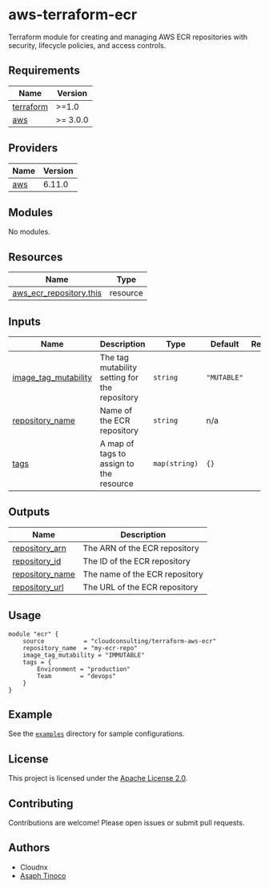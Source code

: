 # aws-terraform-ecr
Terraform module for creating and managing AWS ECR repositories with security, lifecycle policies, and access controls.

<!-- BEGIN_TF_DOCS -->
## Requirements

| Name | Version |
|------|---------|
| <a name="requirement_terraform"></a> [terraform](#requirement\_terraform) | >=1.0 |
| <a name="requirement_aws"></a> [aws](#requirement\_aws) | >= 3.0.0 |

## Providers

| Name | Version |
|------|---------|
| <a name="provider_aws"></a> [aws](#provider\_aws) | 6.11.0 |

## Modules

No modules.

## Resources

| Name | Type |
|------|------|
| [aws_ecr_repository.this](https://registry.terraform.io/providers/hashicorp/aws/latest/docs/resources/ecr_repository) | resource |

## Inputs

| Name | Description | Type | Default | Required |
|------|-------------|------|---------|:--------:|
| <a name="input_image_tag_mutability"></a> [image\_tag\_mutability](#input\_image\_tag\_mutability) | The tag mutability setting for the repository | `string` | `"MUTABLE"` | no |
| <a name="input_repository_name"></a> [repository\_name](#input\_repository\_name) | Name of the ECR repository | `string` | n/a | yes |
| <a name="input_tags"></a> [tags](#input\_tags) | A map of tags to assign to the resource | `map(string)` | `{}` | no |

## Outputs

| Name | Description |
|------|-------------|
| <a name="output_repository_arn"></a> [repository\_arn](#output\_repository\_arn) | The ARN of the ECR repository |
| <a name="output_repository_id"></a> [repository\_id](#output\_repository\_id) | The ID of the ECR repository |
| <a name="output_repository_name"></a> [repository\_name](#output\_repository\_name) | The name of the ECR repository |
| <a name="output_repository_url"></a> [repository\_url](#output\_repository\_url) | The URL of the ECR repository |
<!-- END_TF_DOCS -->

## Usage

```hcl
module "ecr" {
    source           = "cloudconsulting/terraform-aws-ecr"
    repository_name  = "my-ecr-repo"
    image_tag_mutability = "IMMUTABLE"
    tags = {
        Environment = "production"
        Team        = "devops"
    }
}
```

## Example

See the [`examples`](./examples) directory for sample configurations.

## License

This project is licensed under the [Apache License 2.0](LICENSE).

## Contributing

Contributions are welcome! Please open issues or submit pull requests.

## Authors

- Cloudnx
- [Asaph Tinoco](https://github.com/asaphtinoco)
